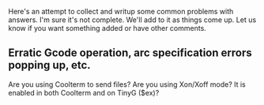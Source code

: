 Here's an attempt to collect and writup some common problems with answers. I'm sure it's not complete. We'll add to it as things come up. Let us know if you want something added or have other comments.

## Erratic Gcode operation, arc specification errors popping up, etc.
Are you using Coolterm to send files? Are you using Xon/Xoff mode? It is enabled in both Coolterm and on TinyG ($ex)?